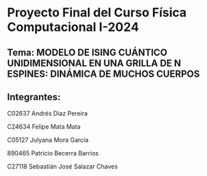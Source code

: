 # Proyecto Final del Curso Física Computacional I-2024

## Tema: MODELO DE ISING CUÁNTICO UNIDIMENSIONAL EN UNA GRILLA DE N ESPINES: DINÁMICA DE MUCHOS CUERPOS

## Integrantes: 
C02637 Andrés Díaz Pereira  

C24634 Felipe Mata Mata 

C05127 Julyana Mora García

890465 Patricio Becerra Barrios

C27118 Sebastián José Salazar Chaves

